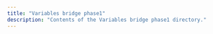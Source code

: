 ```yaml
---
title: "Variables bridge phase1"
description: "Contents of the Variables bridge phase1 directory."
---
```

